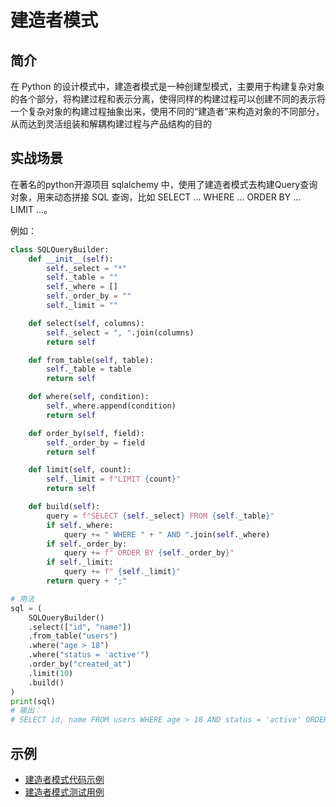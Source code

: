 # 建造者模式

## 简介

在 Python 的设计模式中，建造者模式是一种创建型模式，主要用于构建复杂对象的各个部分，将构建过程和表示分离，使得同样的构建过程可以创建不同的表示将一个复杂对象的构建过程抽象出来，使用不同的“建造者”来构造对象的不同部分，从而达到灵活组装和解耦构建过程与产品结构的目的

## 实战场景

在著名的python开源项目 sqlalchemy 中，使用了建造者模式去构建Query查询对象，用来动态拼接 SQL 查询，比如 SELECT ... WHERE ... ORDER BY ... LIMIT ...。

例如：

```python
class SQLQueryBuilder:
    def __init__(self):
        self._select = "*"
        self._table = ""
        self._where = []
        self._order_by = ""
        self._limit = ""

    def select(self, columns):
        self._select = ", ".join(columns)
        return self

    def from_table(self, table):
        self._table = table
        return self

    def where(self, condition):
        self._where.append(condition)
        return self

    def order_by(self, field):
        self._order_by = field
        return self

    def limit(self, count):
        self._limit = f"LIMIT {count}"
        return self

    def build(self):
        query = f"SELECT {self._select} FROM {self._table}"
        if self._where:
            query += " WHERE " + " AND ".join(self._where)
        if self._order_by:
            query += f" ORDER BY {self._order_by}"
        if self._limit:
            query += f" {self._limit}"
        return query + ";"

# 用法
sql = (
    SQLQueryBuilder()
    .select(["id", "name"])
    .from_table("users")
    .where("age > 18")
    .where("status = 'active'")
    .order_by("created_at")
    .limit(10)
    .build()
)
print(sql)
# 输出：
# SELECT id, name FROM users WHERE age > 18 AND status = 'active' ORDER BY created_at LIMIT 10;
```

## 示例

- [建造者模式代码示例](examples/creational/builder/builder.py)
- [建造者模式测试用例](tests/creational/builder/)
